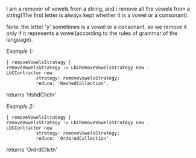 I am a remover of vowels from a string, and i remove all the vowels from a string(The first letter is always kept whether it is a vowel or a consonant).

*Note:* the letter 'y' sometimes is a vowel or a consonant, so we remove it only if it represents a vowel(according to the rules of grammar of the language).

*Example 1:*
```Smalltalk
| removeVowelsStrategy |
removeVowelsStrategy := LbCRemoveVowelsStrategy new .
LbCContractor new
		   strategy: removeVowelsStrategy;
		   reduce: 'HashedCollection'.		
```
returns 'HshdCllctn'

*Example 2:*
```Smalltalk
| removeVowelsStrategy |
removeVowelsStrategy := LbCRemoveVowelsStrategy new .
LbCContractor new
		   strategy: removeVowelsStrategy;
		   reduce: 'OrderedCollection'.		
```
returns 'OrdrdCllctn'



 